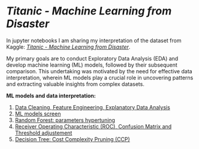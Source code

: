 # *Titanic - Machine Learning from Disaster*

In jupyter notebooks I am sharing my interpretation of the dataset from Kaggle: [*Titanic - Machine Learning from Disaster*](https://www.kaggle.com/competitions/titanic).

My primary goals are to conduct Exploratory Data Analysis (EDA) and develop machine learning (ML) models, followed by their subsequent comparison. This undertaking was motivated by the need for effective data interpretation, wherein ML models play a crucial role in uncovering patterns and extracting valuable insights from complex datasets.

**ML models and data interpretation:**

1. [Data Cleaning, Feature Engineering, Explanatory Data Analysis](./Titanic/1_Data.ipynb)
2. [ML models screen](./Titanic/2_Model_screen.ipynb)
3. [Random Forest: parameters hypertuning](./Titanic/3_RandomForest.ipynb)
4. [Receiver Operating Characteristic (ROC), Confusion Matrix and Threshold adjustement](./Titanic/4_ROC.ipynb)
5. [Decision Tree: Cost Complexity Pruning (CCP)](./Titanic/5_DecissionTree.ipynb)